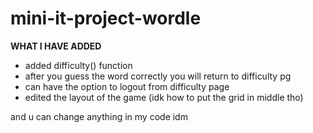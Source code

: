 # mini-it-project-wordle

**WHAT I HAVE ADDED**
- added difficulty() function
- after you guess the word correctly you will return to difficulty pg
- can have the option to logout from difficulty page
- edited the layout of the game (idk how to put the grid in middle tho)


and u can change anything in my code idm

